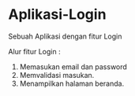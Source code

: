 # Aplikasi-Login
Sebuah Aplikasi dengan fitur Login

Alur fitur Login : 
1. Memasukan email dan password
2. Memvalidasi masukan.
3. Menampilkan halaman beranda.
